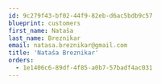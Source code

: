 ```yaml
---
id: 9c279f43-bf02-44f9-82eb-d6ac5bdb9c57
blueprint: customers
first_name: Nataša
last_name: Breznikar
email: natasa.breznikar@gmail.com
title: 'Nataša Breznikar'
orders:
  - 1e1406c6-89df-4f85-a0b7-57badf4ac031
---
```

